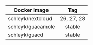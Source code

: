 | Docker Image        |      Tag                           |
|---------------------|:----------------------------------:|
| schleyk/nextcloud   | 26, 27, 28                         |
| schleyk/guacamole   | stable                             |
| schleyk/guacd       | stable                             |